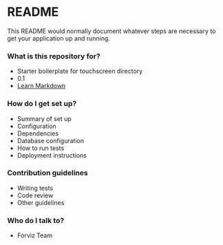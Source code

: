 # README #

This README would normally document whatever steps are necessary to get your application up and running.

### What is this repository for? ###

* Starter boilerplate for touchscreen directory
* 0.1
* [Learn Markdown](https://bitbucket.org/tutorials/markdowndemo)

### How do I get set up? ###

* Summary of set up
* Configuration
* Dependencies
* Database configuration
* How to run tests
* Deployment instructions

### Contribution guidelines ###

* Writing tests
* Code review
* Other guidelines

### Who do I talk to? ###

* Forviz Team